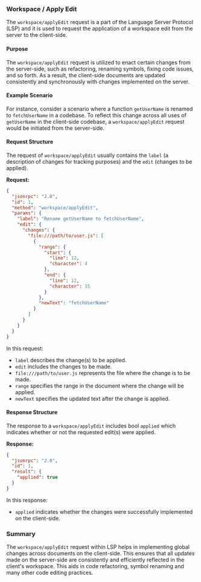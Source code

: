 ### Workspace / Apply Edit

The `workspace/applyEdit` request is a part of the Language Server Protocol (LSP) and it is used to request the application of a workspace edit from the server to the client-side.

#### Purpose

The `workspace/applyEdit` request is utilized to enact certain changes from the server-side, such as refactoring, renaming symbols, fixing code issues, and so forth. As a result, the client-side documents are updated consistently and synchronously with changes implemented on the server.

#### Example Scenario

For instance, consider a scenario where a function `getUserName` is renamed to `fetchUserName` in a codebase. To reflect this change across all uses of `getUserName` in the client-side codebase, a `workspace/applyEdit` request would be initiated from the server-side.

#### Request Structure

The request of `workspace/applyEdit` usually contains the `label` (a description of changes for tracking purposes) and the `edit` (changes to be applied).

**Request:**

```json
{
  "jsonrpc": "2.0",
  "id": 1,
  "method": "workspace/applyEdit",
  "params": {
    "label": "Rename getUserName to fetchUserName",
    "edit": {
      "changes": {
        "file:///path/to/user.js": [
          {
            "range": {
              "start": {
                "line": 12,
                "character": 4
              },
              "end": {
                "line": 12,
                "character": 15
              }
            },
            "newText": "fetchUserName"
          }
        ]
      }
    }
  }
}
```

In this request:
- `label` describes the change(s) to be applied.
- `edit` includes the changes to be made.
- `file:///path/to/user.js` represents the file where the change is to be made.
- `range` specifies the range in the document where the change will be applied.
- `newText` specifies the updated text after the change is applied.

#### Response Structure

The response to a `workspace/applyEdit` includes bool `applied` which indicates whether or not the requested edit(s) were applied.


**Response:**

```json
{
  "jsonrpc": "2.0",
  "id": 1,
  "result": {
    "applied": true
  }
}
```

In this response:
- `applied` indicates whether the changes were successfully implemented on the client-side.

### Summary

The `workspace/applyEdit` request within LSP helps in implementing global changes across documents on the client-side. This ensures that all updates made on the server-side are consistently and efficiently reflected in the client's workspace. This aids in code refactoring, symbol renaming and many other code editing practices.